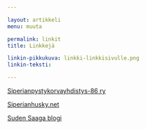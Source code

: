 ```yaml
---

layout: artikkeli
menu: muuta

permalink: linkit
title: Linkkejä

linkin-pikkukuva: linkki-linkkisivulle.png
linkin-teksti: 

---
```


<a href="http://www.spy-oldline.net/" target="_blank">Siperianpystykorvayhdistys-86 ry</a>

<a href="http://siperianhusky.net/" target="_blank">Siperianhusky.net</a>

<a href="http://sudensaaga.blogspot.fi" target="_blank">Suden Saaga blogi</a>